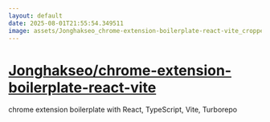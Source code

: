 ```yaml
---
layout: default
date: 2025-08-01T21:55:54.349511
image: assets/Jonghakseo_chrome-extension-boilerplate-react-vite_cropped.png
---
```


# [Jonghakseo/chrome-extension-boilerplate-react-vite](https://github.com/Jonghakseo/chrome-extension-boilerplate-react-vite)

chrome extension boilerplate with React, TypeScript, Vite, Turborepo

